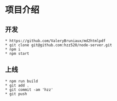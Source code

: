 # 项目介绍

## 开发

    * https://github.com/ValeryBruniaux/md2htmlpdf
    * git clone git@github.com:hzz520/node-server.git
    * npm i
    * npm start

## 上线

    * npm run build
    * git add .
    * git commit -am 'hzz'
    * git push
